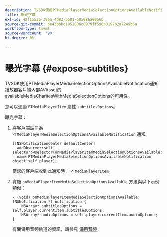 ```yaml
---
description: TVSDK使用PTMediaPlayerMediaSelectionOptionsAvailableNotification通知播放器客戶端內部AVAsset的availableMediaCharitesWithMediaSelectionOptions的可用性。
title: 曝光字幕
exl-id: 42f15536-39ea-4d83-b501-b05086a0056b
source-git-commit: be43bbbd1051886c8979ff590a3197b2a7249b6a
workflow-type: tm+mt
source-wordcount: '90'
ht-degree: 0%

---
```


# 曝光字幕 {#expose-subtitles}

TVSDK使用PTMediaPlayerMediaSelectionOptionsAvailableNotification通知播放器客戶端內部AVAsset的availableMediaCharitesWithMediaSelectionOptions的可用性。

您可以通過 `PTMediaPlayerItem` 屬性 `subtitlesOptions`。

曝光字幕：

1. 將客戶端註冊為 `PTMediaPlayerMediaSelectionOptionsAvailableNotification` 通知。

   ```
   [[NSNotificationCenter defaultCenter]  
     addObserver:self selector:@selector(onMediaPlayerItemMediaSelectionOptionsAvailable:)  
     name:PTMediaPlayerMediaSelectionOptionsAvailableNotification object:self.player];
   ```

   當您的客戶端收到此通知時， `PTMediaPlayerItem`。
1. 實施 `onMediaPlayerItemMediaSelectionOptionsAvailable` 方法與以下示例類似：

   ```
   - (void) onMediaPlayerItemMediaSelectionOptionsAvailable:(NSNotification *) notification { 
       NSArray* subtitlesOptions = self.player.currentItem.subtitlesOptions; 
       NSArray* audioOptions = self.player.currentItem.audioOptions; 
   }
   ```

   有關備用音頻軌道的資訊，請參見  [備用音頻](../../alternate-audio/ios-3x-alternate-audio.md)。
